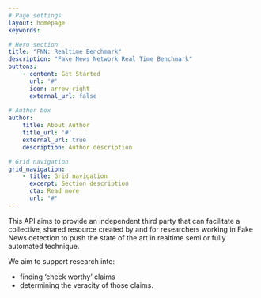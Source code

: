 ```yaml
---
# Page settings
layout: homepage
keywords:

# Hero section
title: "FNN: Realtime Benchmark"
description: "Fake News Network Real Time Benchmark"
buttons:
    - content: Get Started
      url: '#'
      icon: arrow-right
      external_url: false
      
# Author box
author:
    title: About Author
    title_url: '#'
    external_url: true
    description: Author description

# Grid navigation
grid_navigation:
    - title: Grid navigation
      excerpt: Section description
      cta: Read more
      url: '#'
---
```


This API aims to provide an independent third party that can facilitate a collective, shared resource created by and for researchers working in Fake News detection to push the state of the art in realtime semi or fully automated technique.

We aim to support research into:

* finding ‘check worthy’ claims
* determining the veracity of those claims.
